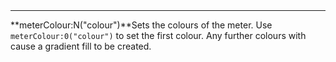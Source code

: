 <a name="meterColour"><h3 style="padding-top: 40px; margin-top: 40px;"></h3></a>
_____________________________
**meterColour:N("colour")**Sets the colours of the meter. Use `meterColour:0("colour")` to set the first colour. Any further colours with cause a gradient fill to be created. 

<!--UPDATE WIDGET_IN_CSOUND
    SIdent sprintf "meterColour:0(%d, %d, %d) ", rnd(255), rnd(255), rnd(255)
    SIdentifier strcat SIdentifier, SIdent  
--->